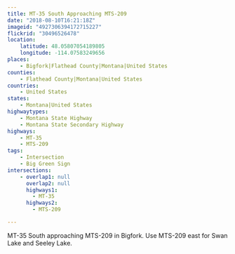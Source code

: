 ```yaml
---
title: MT-35 South Approaching MTS-209
date: "2018-08-10T16:21:18Z"
imageid: "4927306394172715227"
flickrid: "30496526478"
location:
    latitude: 48.05807054189805
    longitude: -114.07583249656
places:
    - Bigfork|Flathead County|Montana|United States
counties:
    - Flathead County|Montana|United States
countries:
    - United States
states:
    - Montana|United States
highwaytypes:
    - Montana State Highway
    - Montana State Secondary Highway
highways:
    - MT-35
    - MTS-209
tags:
    - Intersection
    - Big Green Sign
intersections:
    - overlap1: null
      overlap2: null
      highways1:
        - MT-35
      highways2:
        - MTS-209

---
```

MT-35 South approaching MTS-209 in Bigfork.  Use MTS-209 east for Swan Lake and Seeley Lake.